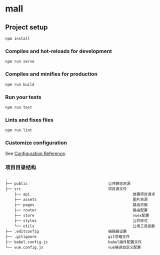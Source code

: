 # mall

## Project setup
```
npm install
```

### Compiles and hot-reloads for development
```
npm run serve
```

### Compiles and minifies for production
```
npm run build
```

### Run your tests
```
npm run test
```

### Lints and fixes files
```
npm run lint
```

### Customize configuration
See [Configuration Reference](https://cli.vuejs.org/config/).

### 项目目录结构

```
.
├── public                                    公共静态资源
├── src                                       项目源文件
    ├── api                                              放置项目请求
    ├── assets                                           图片资源
    ├── pages                                            路由页面
    ├── router                                           路由配置
    ├── store                                            vuex配置
    ├── styles                                           公共样式
    └── utils                                            公用工具函数
├── .editconfig                               编辑器设置
├── .gitignore                                git忽略文件
├── babel.config.js                           babel插件配置文件
└── vue.config.js                             vue编译自定义配置
```
